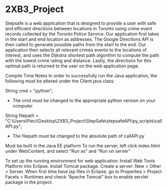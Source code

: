 # 2XB3_Project


Stepsafe is a web application that is designed to provide a user with safe and efficient directions between locations in Toronto using crime event records collected by the Toronto Police Service. Our application first takes in the start and end location as addresses. The Google Directions API is then called to generate possible paths from the start to the end. Our application then selects all relevant crimes events to the locations of interest, and uses the Dijkstra shortest path algorithm to compute the path with the lowest crime rating and distance. Lastly, the directions for this optimal path is returned to the user on the web application page.

Compile Time Notes
In order to successfully run the Java application, the following must be altered under the Client.java class:

String cmd = "python";
- The cmd must be changed to the appropriate python version on your computer

String filepath = "C:\\Users\\Pieci\\Desktop\\2XB3_Project\\StepSafe\\stepsafeAPI\\py_scripts\\callAPI.py";
- The filepath must be changed to the absolute path of callAPI.py


Must be built in the Java EE platform
To run the server, left click index.html under WebContent, and select “Run as” and “Run on server”

To set up the running environment for web application:
Install Web Tools Platform into Eclipse.
Install Tomcat package.
Create a server: New > Other > Server.
When first time have jsp files in Eclipse, go to Properties > Project Facets > Runtimes and check “Apache Tomcat” box to enable servlet package in the project.
